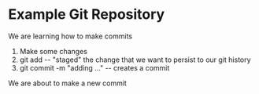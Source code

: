# Example Git Repository

We are learning how to make commits

1. Make some changes
2. git add -- "staged" the change that we want to persist to our git history
3. git commit -m "adding ..." -- creates a commit

We are about to make a new commit